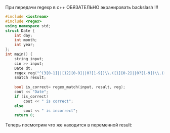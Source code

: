 При передачи regexp в c++ ОБЯЗАТЕЛЬНО экранировать backslash !!!

```C++
#include <iostream>
#include <regex>
using namespace std;
struct Date {
	int day;
	int month;
	int year;
};
int main() {
	string input;
	cin >> input;
	Date dt;
	regex reg("^(3[0-1]||[12][0-9]||0?[1-9])\\.([1][0-2]||0?[1-9])\\.((?:19|20)\\d{2})");
	smatch result;
	
	bool is_correct= regex_match(input, result, reg);
	cout << "Date";
	if (is_correct)
		cout << " is correct";
	else
		cout << " is incorrect";
	return 0;
```

Теперь посмотрим что же находится в переменной result:
```c++

```